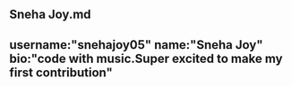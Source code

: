 Sneha Joy.md
---
username:"snehajoy05"
name:"Sneha Joy"
bio:"code with music.Super excited to make my first contribution"
---
